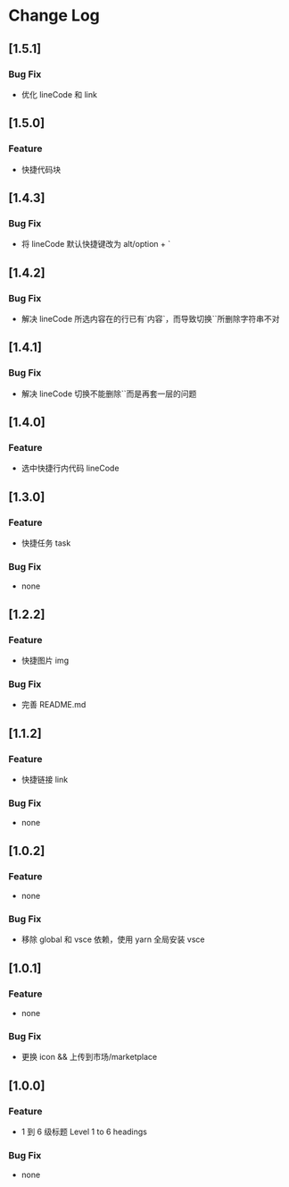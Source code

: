 # Change Log

## [1.5.1]

### Bug Fix

- 优化 lineCode 和 link

## [1.5.0]

### Feature

- 快捷代码块

## [1.4.3]

### Bug Fix

- 将 lineCode 默认快捷键改为 alt/option + \`

## [1.4.2]

### Bug Fix

- 解决 lineCode 所选内容在的行已有\`内容\`，而导致切换\`\`所删除字符串不对

## [1.4.1]

### Bug Fix

- 解决 lineCode 切换不能删除``而是再套一层的问题

## [1.4.0]

### Feature

- 选中快捷行内代码 lineCode

## [1.3.0]

### Feature

- 快捷任务 task

### Bug Fix

- none

## [1.2.2]

### Feature

- 快捷图片 img

### Bug Fix

- 完善 README.md

## [1.1.2]

### Feature

- 快捷链接 link

### Bug Fix

- none

## [1.0.2]

### Feature

- none

### Bug Fix

- 移除 global 和 vsce 依赖，使用 yarn 全局安装 vsce

## [1.0.1]

### Feature

- none

### Bug Fix

- 更换 icon && 上传到市场/marketplace

## [1.0.0]

### Feature

- 1 到 6 级标题 Level 1 to 6 headings

### Bug Fix

- none
